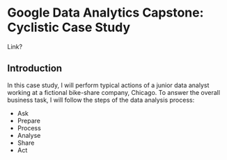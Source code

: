 # Google Data Analytics Capstone: Cyclistic Case Study

Link?

## Introduction
In this case study, I will perform typical actions of a junior data analyst working at a fictional bike-share company, Chicago. To answer the overall business task, I will follow the steps of the data analysis process:

* Ask
* Prepare
* Process
* Analyse
* Share
* Act

